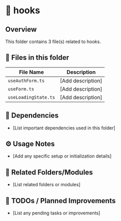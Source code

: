# 📂 hooks

## Overview
This folder contains 3 file(s) related to hooks.

## 📄 Files in this folder

| File Name | Description |
|-----------|-------------|
| `useAuthForm.ts` | [Add description] |
| `useForm.ts` | [Add description] |
| `useLoadingState.ts` | [Add description] |

## 🔗 Dependencies
- [List important dependencies used in this folder]

## ⚙️ Usage Notes
- [Add any specific setup or initialization details]

## 🔄 Related Folders/Modules
- [List related folders or modules]

## 🚧 TODOs / Planned Improvements
- [List any pending tasks or improvements]
